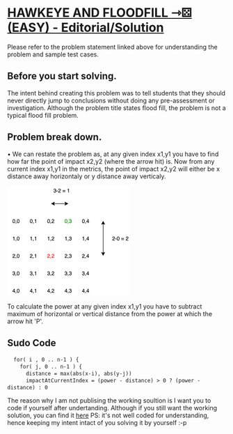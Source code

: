 # [HAWKEYE AND FLOODFILL ⇾⚄ (EASY) - Editorial/Solution](https://www.hackerearth.com/practice/basic-programming/implementation/basics-of-implementation/practice-problems/algorithm/hawkeye-and-floodfill/description/)
Please refer to the problem statement linked above for understanding the problem and sample test cases.
  
## Before you start solving.
The intent behind creating this problem was to tell students that they should never directly jump to conclusions without doing any pre-assessment or investigation. Although the problem title states flood fill, the problem is not a typical flood fill problem.

## Problem break down.
• We can restate the problem as, at any given index x1,y1 you have to find how far the point of impact x2,y2 (where the arrow hit) is. Now from any current index x1,y1 in the metrics, the point of impact x2,y2 will either be x distance away horizontaly or y distance away verticaly.

![Metrics index representaion explaining horizontal and veritical distance](https://github.com/seal-7/Editorials/blob/main/HackEyeDiagram.png)

To calculate the power at any given index x1,y1 you have to subtract maximum of horizontal or vertical distance from the power at which the arrow hit 'P'.
## Sudo Code
      for( i , 0 .. n-1 ) {
        for( j, 0 .. n-1 ) {
          distance = max(abs(x-i), abs(y-j))
          impactAtCurrentIndex = (power - distance) > 0 ? (power - distance) : 0
          
The reason why I am not publising the working soultion is I want you to code if yourself after undertanding. Although if you still want the working solution, you can find it [here](https://www.hackerearth.com/practice/basic-programming/implementation/basics-of-implementation/practice-problems/algorithm/hawkeye-and-floodfill/editorial/) PS: it's not well coded for understanding, hence keeping my intent intact of you solving it by yourself :-p 

